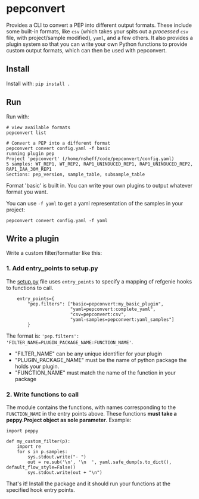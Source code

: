 # pepconvert

Provides a CLI to convert a PEP into different output formats. These include some built-in formats, like `csv` (which takes your spits out a *processed* `csv` file, with project/sample modified), `yaml`, and a few others. It also provides a plugin system so that you can write your own Python functions to provide custom output formats, which can then be used with pepconvert.

## Install

Install with: `pip install .`

## Run

Run with:

```
# view available formats
pepconvert list
```


```
# Convert a PEP into a different format
pepconvert convert config.yaml -f basic
running plugin pep
Project 'pepconvert' (/home/nsheff/code/pepconvert/config.yaml)
5 samples: WT_REP1, WT_REP2, RAP1_UNINDUCED_REP1, RAP1_UNINDUCED_REP2, RAP1_IAA_30M_REP1
Sections: pep_version, sample_table, subsample_table
```

Format 'basic' is built in. You can write your own plugins to output whatever format you want.


You can use `-f yaml` to get a yaml representation of the samples in your project:

```
pepconvert convert config.yaml -f yaml
```

## Write a plugin

Write a custom filter/formatter like this:
    
### 1. Add entry_points to setup.py

The [setup.py](setup.py) file uses `entry_points` to specify a mapping of refgenie hooks to functions to call.

```
    entry_points={
        "pep.filters": ["basic=pepconvert:my_basic_plugin",
                        "yaml=pepconvert:complete_yaml",
                        "csv=pepconvert:csv",
                        "yaml-samples=pepconvert:yaml_samples"]
        }
```

The format is: `'pep.filters': 'FILTER_NAME=PLUGIN_PACKAGE_NAME:FUNCTION_NAME'`.

- "FILTER_NAME" can be any unique identifier for your plugin
- "PLUGIN_PACKAGE_NAME" must be the name of python package the holds your plugin.
- "FUNCTION_NAME" must match the name of the function in your package

### 2. Write functions to call

The module contains the functions, with names corresponding to the `FUNCTION_NAME` in the entry points above. These functions **must take a peppy.Project object as sole parameter**. Example:

```
import peppy
  
def my_custom_filter(p):
    import re
    for s in p.samples:
        sys.stdout.write("- ")
        out = re.sub('\n', '\n  ', yaml.safe_dump(s.to_dict(), default_flow_style=False))
        sys.stdout.write(out + "\n")
```

That's it! Install the package and it should run your functions at the specified hook entry points.
